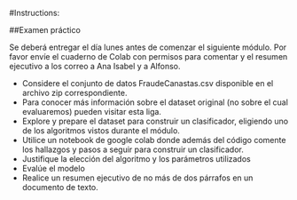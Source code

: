 #Instructions: 

##Examen práctico 

Se deberá entregar el día lunes antes de
comenzar el siguiente módulo.
Por favor envíe el cuaderno de Colab con
permisos para comentar y el resumen ejecutivo
a los correo a Ana Isabel y a Alfonso.
*  Considere el conjunto de datos
FraudeCanastas.csv disponible en el
archivo zip correspondiente.
* Para conocer más información sobre el
dataset original (no sobre el cual
evaluaremos) pueden visitar esta liga.
* Explore y prepare el dataset para
construir un clasificador, eligiendo uno
de los algoritmos vistos durante el
módulo.
* Utilice un notebook de google colab
donde además del código comente los
hallazgos y pasos a seguir para construir
un clasificador.
* Justifique la elección del algoritmo y los
parámetros utilizados
* Evalúe el modelo
* Realice un resumen ejecutivo de no más
de dos párrafos en un documento de
texto.

